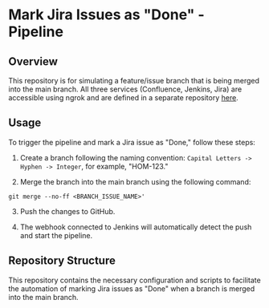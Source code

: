 # Mark Jira Issues as "Done" - Pipeline

## Overview

This repository is for simulating a feature/issue branch that is being merged into the main branch. All three services (Confluence, Jenkins, Jira) are accessible using ngrok and are defined in a separate repository [here](https://github.com/PriSchool/methoda_home_assignment_done_issue).

## Usage

To trigger the pipeline and mark a Jira issue as "Done," follow these steps:

1. Create a branch following the naming convention: `Capital Letters -> Hyphen -> Integer`, for example, "HOM-123."

2. Merge the branch into the main branch using the following command:
```
git merge --no-ff <BRANCH_ISSUE_NAME>'
```

3. Push the changes to GitHub.

4. The webhook connected to Jenkins will automatically detect the push and start the pipeline.

## Repository Structure

This repository contains the necessary configuration and scripts to facilitate the automation of marking Jira issues as "Done" when a branch is merged into the main branch.
